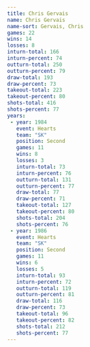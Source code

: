 ```yaml
---
title: Chris Gervais
name: Chris Gervais
name-sort: Gervais, Chris
games: 22
wins: 14
losses: 8
inturn-total: 166
inturn-percent: 74
outturn-total: 250
outturn-percent: 79
draw-total: 193
draw-percent: 73
takeout-total: 223
takeout-percent: 80
shots-total: 416
shots-percent: 77
years:
 - year: 1984
   event: Hearts
   team: "SK"
   position: Second
   games: 11
   wins: 8
   losses: 3
   inturn-total: 73
   inturn-percent: 76
   outturn-total: 131
   outturn-percent: 77
   draw-total: 77
   draw-percent: 71
   takeout-total: 127
   takeout-percent: 80
   shots-total: 204
   shots-percent: 76
 - year: 1986
   event: Hearts
   team: "SK"
   position: Second
   games: 11
   wins: 6
   losses: 5
   inturn-total: 93
   inturn-percent: 72
   outturn-total: 119
   outturn-percent: 81
   draw-total: 116
   draw-percent: 73
   takeout-total: 96
   takeout-percent: 82
   shots-total: 212
   shots-percent: 77
---
```

